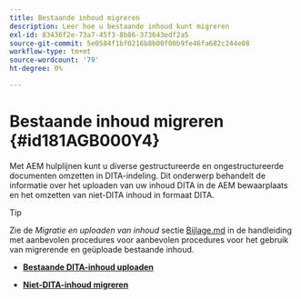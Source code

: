 ```yaml
---
title: Bestaande inhoud migreren
description: Leer hoe u bestaande inhoud kunt migreren
exl-id: 83436f2e-73a7-45f3-8b86-373643edf2a5
source-git-commit: 5e0584f1bf0216b8b00f00b9fe46fa682c244e08
workflow-type: tm+mt
source-wordcount: '79'
ht-degree: 0%

---
```


# Bestaande inhoud migreren {#id181AGB000Y4}

Met AEM hulplijnen kunt u diverse gestructureerde en ongestructureerde documenten omzetten in DITA-indeling. Dit onderwerp behandelt de informatie over het uploaden van uw inhoud DITA in de AEM bewaarplaats en het omzetten van niet-DITA inhoud in formaat DITA.

>[!TIP]
>
> Zie de *Migratie en uploaden van inhoud* sectie [Bijlage.md](appendix.md) in de handleiding met aanbevolen procedures voor aanbevolen procedures voor het gebruik van migrerende en geüploade bestaande inhoud.

- **[Bestaande DITA-inhoud uploaden](migrate-content-upload-existing-dita-content.md)**

- **[Niet-DITA-inhoud migreren](migrate-content-non-dita.md)**
